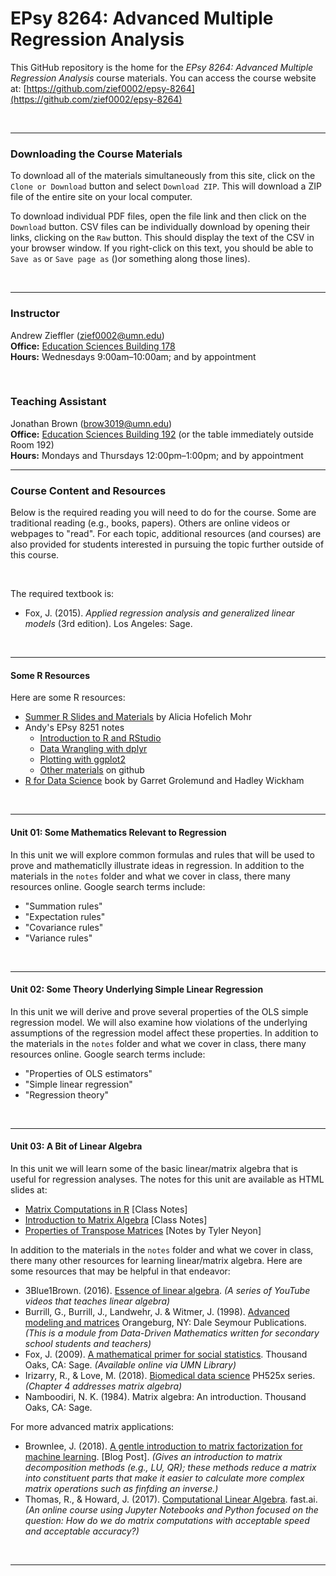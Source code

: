 EPsy 8264: Advanced Multiple Regression Analysis
=========


This GitHub repository is the home for the _EPsy 8264: Advanced Multiple Regression Analysis_ course materials. You can access the course website at: [https://github.com/zief0002/epsy-8264](https://github.com/zief0002/epsy-8264)

<br />

---


### Downloading the Course Materials

To download all of the materials simultaneously from this site, click on the `Clone or Download` button and select `Download ZIP`. This will download a ZIP file of the entire site on your local computer. 

To download individual PDF files, open the file link and then click on the `Download` button. CSV files can be individually download by opening their links, clicking on the `Raw` button. This should display the text of the CSV in your browser window. If you right-click on this text, you should be able to `Save as` or `Save page as` ()or something along those lines). 

<br />

---


### Instructor

Andrew Zieffler ([zief0002@umn.edu](mailto://zief0002@umn.edu)) <br />
**Office:** [Education Sciences Building 178](https://www.google.com/maps/place/Education+Sciences+Building/@44.9784043,-93.2394586,15z/data=!4m2!3m1!1s0x0:0x45656dac481b9150)  <br />
**Hours:** Wednesdays 9:00am–10:00am; and by appointment <br />



<br />

### Teaching Assistant

Jonathan Brown ([brow3019@umn.edu](mailto://brow3019@umn.edu)) <br />
**Office:** [Education Sciences Building 192](https://www.google.com/maps/place/Education+Sciences+Building/@44.9784043,-93.2394586,15z/data=!4m2!3m1!1s0x0:0x45656dac481b9150)  (or the table immediately outside Room 192) <br />
**Hours:** Mondays and Thursdays 12:00pm–1:00pm; and by appointment <br />


---

### Course Content and Resources

Below is the required reading you will need to do for the course. Some are traditional reading (e.g., books, papers). Others are online videos or webpages to "read". For each topic, additional resources (and courses) are also provided for students interested in pursuing the topic further outside of this course.

<br />

The required textbook is:

- Fox, J. (2015). _Applied regression analysis and generalized linear models_ (3rd edition). Los Angeles: Sage.


<br />

---

#### Some R Resources

Here are some R resources:

- [Summer R Slides and Materials](https://drive.google.com/drive/folders/1AkGUh3NlFs3Zqp-ieD1SckDTYJ5cbk-p) by Alicia Hofelich Mohr
- Andy's EPsy 8251 notes
	- [Introduction to R and RStudio](http://www.datadreaming.org/files/01-introduction-to-r.html#1)
	- [Data Wrangling with dplyr](http://www.datadreaming.org/files/02-data-wrangling-with-dplyr.html#1)
	- [Plotting with ggplot2](http://www.datadreaming.org/files/03-plotting-with-ggplot2.html#1)
	- [Other materials](https://github.com/zief0002/epsy-8251) on github
- [R for Data Science](http://r4ds.had.co.nz/) book by Garret Grolemund and Hadley Wickham 

<br />

---

#### Unit 01: Some Mathematics Relevant to Regression

In this unit we will explore common formulas and rules that will be used to prove and mathematiclly illustrate ideas in regression. In addition to the materials in the `notes` folder and what we cover in class, there many resources online. Google search terms include:

- "Summation rules"
- "Expectation rules"
- "Covariance rules"
- "Variance rules"


<br />
---



#### Unit 02: Some Theory Underlying Simple Linear Regression

In this unit we will derive and prove several properties of the OLS simple regression model. We will also examine how violations of the underlying assumptions of the regression model affect these properties. In addition to the materials in the `notes` folder and what we cover in class, there many resources online. Google search terms include:

- "Properties of OLS estimators"
- "Simple linear regression"
- "Regression theory"


<br />
---


#### Unit 03: A Bit of Linear Algebra

In this unit we will learn some of the basic linear/matrix algebra that is useful for regression analyses. The notes for this unit are available as HTML slides at:

- [Matrix Computations in R](http://www.datadreaming.org/files/epsy-8264/04-a-bit-of-matrix-algebra.html#1) [Class Notes]
- [Introduction to Matrix Algebra](http://www.datadreaming.org/files/epsy-8264/05-introduction-to-matrix-algebra.html) [Class Notes]
- [Properties of Transpose Matrices](http://www.math.nyu.edu/~neylon/linalgfall04/project1/dj/proptranspose.htm) [Notes by Tyler Neyon]

In addition to the materials in the `notes` folder and what we cover in class, there many other resources for learning linear/matrix algebra. Here are some resources that may be helpful in that endeavor:

- 3Blue1Brown. (2016). [Essence of linear algebra](https://www.youtube.com/watch?v=kjBOesZCoqc&list=PLZHQObOWTQDPD3MizzM2xVFitgF8hE_ab). *(A series of YouTube videos that teaches linear algebra)*
- Burrill, G., Burrill, J., Landwehr, J. & Witmer, J. (1998). [Advanced modeling and matrices](http://www.amstat.org/asa/files/pdfs/ddmseries/AdvancedModelingandMatrices--TeachersEdition.pdf) Orangeburg, NY: Dale Seymour Publications. *(This is a module from Data-Driven Mathematics written for secondary school students and teachers)*
- Fox, J. (2009). [A mathematical primer for social statistics](https://primo.lib.umn.edu/primo-explore/fulldisplay?docid=UMN_ALMA21325943720001701&context=L&vid=TWINCITIES&search_scope=mncat_discovery&tab=article_discovery&lang=en_US). Thousand Oaks, CA: Sage. *(Available online via UMN Library)*
- Irizarry, R., & Love, M. (2018). [Biomedical data science](http://genomicsclass.github.io/book/) PH525x series. *(Chapter 4 addresses matrix algebra)*
- Namboodiri, N. K. (1984). Matrix algebra: An introduction. Thousand Oaks, CA: Sage.

For more advanced matrix applications:

- Brownlee, J. (2018). [A gentle introduction to matrix factorization for machine learning](https://machinelearningmastery.com/introduction-to-matrix-decompositions-for-machine-learning/). [Blog Post]. *(Gives an introduction to matrix decomposition methods (e.g., LU, QR); these methods reduce a matrix into constituent parts that make it easier to calculate more complex matrix operations such as finfding an inverse.)*
- Thomas, R., & Howard, J. (2017). [Computational Linear Algebra](http://www.fast.ai/2017/07/17/num-lin-alg/). fast.ai. *(An online course using Jupyter Notebooks and Python focused on the question: How do we do matrix computations with acceptable speed and acceptable accuracy?)*

<br />
---


